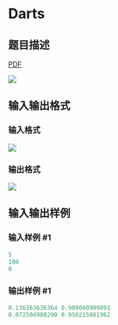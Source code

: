 # Darts

## 题目描述

[problemUrl]: https://uva.onlinejudge.org/index.php?option=com_onlinejudge&Itemid=8&category=244&page=show_problem&problem=3352

[PDF](https://uva.onlinejudge.org/external/122/p12200.pdf)

![](https://cdn.luogu.com.cn/upload/vjudge_pic/UVA12200/a9651ffcccc831b5cb4b9720981031ff29e96046.png)

## 输入输出格式

### 输入格式

![](https://cdn.luogu.com.cn/upload/vjudge_pic/UVA12200/f03902d5d66b635eda2782664ce71112178a4272.png)

### 输出格式

![](https://cdn.luogu.com.cn/upload/vjudge_pic/UVA12200/ecc0a8082b61265735ea31ebc1a0b5c924fc3910.png)

## 输入输出样例

### 输入样例 #1

```cpp
5
100
0
```


### 输出样例 #1

```cpp
0.136363636364 0.909090909091
0.072504908290 0.950215081962
```



